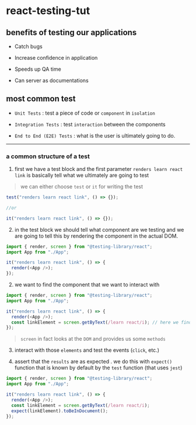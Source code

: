 # react-testing-tut

## benefits of testing our applications

- Catch bugs

- Increase confidence in application

- Speeds up QA time

- Can server as documentations

## most common test

- `Unit Tests` : test a piece of code or `component` in `isolation`

- `Integration Tests` : test `interaction` between the components

- `End to End (E2E) Tests` : what is the user is ultimately going to do.

---

### a common structure of a test

1. first we have a test block and the first parameter `renders learn react link` is basically tell what we ultimately are going to test

> we can either choose `test` or `it` for writing the test

```js
test("renders learn react link", () => {});

//or

it("renders learn react link", () => {});
```

2. in the test block we should tell what component are we testing and we are going to tell this by rendering the component in the actual DOM.

```js
import { render, screen } from "@testing-library/react";
import App from "./App";

it("renders learn react link", () => {
  render(<App />);
});
```

2. we want to find the component that we want to interact with

```js
import { render, screen } from "@testing-library/react";
import App from "./App";

it("renders learn react link", () => {
  render(<App />);
  const linkElement = screen.getByText(/learn react/i); // here we find that element by screen
});
```

> `screen` in fact looks at the `DOM` and provides us some `methods`

3. interact with those `elements` and test the events (`click`, etc.)

4. assert that the `results` are as expected . we do this with `expect()` function that is known by default by the `test` function (that uses `jest`)

```js
import { render, screen } from "@testing-library/react";
import App from "./App";

it("renders learn react link", () => {
  render(<App />);
  const linkElement = screen.getByText(/learn react/i);
  expect(linkElement).toBeInDocument();
});
```
